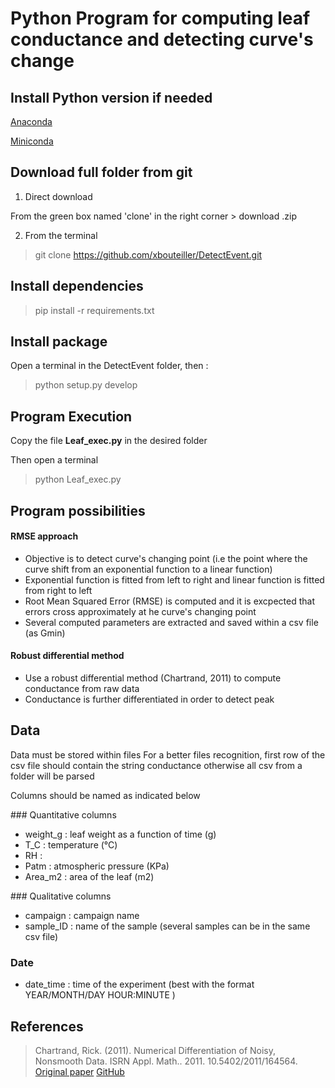 # Python Program for computing leaf conductance and detecting curve's change


## Install Python version if needed

[Anaconda](https://www.anaconda.com/products/individual)

[Miniconda](https://docs.conda.io/en/latest/miniconda.html)


## Download full folder from git

1. Direct download

From the green box  named 'clone' in the right corner > download .zip

2. From the terminal

>
> git clone https://github.com/xbouteiller/DetectEvent.git
>



## Install dependencies

>
> pip install -r requirements.txt 
>


## Install package

Open a terminal in the DetectEvent folder, then :

>
> python setup.py develop
>


## Program Execution

Copy the file **Leaf_exec.py** in the desired folder

Then open a terminal 


>
> python Leaf_exec.py
>

## Program possibilities

#### RMSE approach

- Objective is to detect curve's changing point (i.e the point where the curve shift from an exponential function to a linear function)
- Exponential function is fitted from left to right and linear function is fitted from right to left
- Root Mean Squared Error (RMSE) is computed and it is excpected that errors cross  approximately at he curve's changing point
- Several computed parameters are extracted and saved within a csv file (as Gmin)


#### Robust differential method

- Use a robust differential method (Chartrand, 2011) to compute conductance from raw data 
- Conductance is further differentiated in order to detect peak


## Data

Data must be stored within files
For a better files recognition, first row of the csv file should contain the string conductance otherwise all csv from a folder will be parsed

Columns should be named as indicated below


### Quantitative columns 

- weight_g : leaf weight as a function of time (g)
- T_C : temperature (°C)
- RH : 
- Patm : atmospheric pressure (KPa)
- Area_m2 : area of the leaf (m2)


### Qualitative columns 

- campaign : campaign name
- sample_ID : name of the sample (several samples can be in the same csv file)

### Date

- date_time : time of the experiment (best with the format YEAR/MONTH/DAY HOUR:MINUTE )


## References


> Chartrand, Rick. (2011). Numerical Differentiation of Noisy, Nonsmooth Data. ISRN Appl. Math.. 2011. 10.5402/2011/164564. 
[Original paper](https://www.hindawi.com/journals/isrn/2011/164564/)
[GitHub](https://github.com/xbouteiller/tvregdiff)
